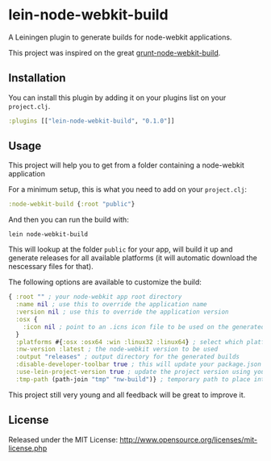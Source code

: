 # lein-node-webkit-build

A Leiningen plugin to generate builds for node-webkit applications.

This project was inspired on the great [grunt-node-webkit-build](https://github.com/mllrsohn/grunt-node-webkit-builder).

## Installation

You can install this plugin by adding it on your plugins list on your `project.clj`.

```clojure
:plugins [["lein-node-webkit-build", "0.1.0"]]
```

## Usage

This project will help you to get from a folder containing a node-webkit application

For a minimum setup, this is what you need to add on your `project.clj`:

```clojure
:node-webkit-build {:root "public"}
```

And then you can run the build with:

```
lein node-webkit-build
```

This will lookup at the folder `public` for your app, will build it up and generate
releases for all available platforms (it will automatic download the nescessary files
for that).

The following options are available to customize the build:

```clojure
{ :root "" ; your node-webkit app root directory
  :name nil ; use this to override the application name
  :version nil ; use this to override the application version
  :osx {
    :icon nil ; point to an .icns icon file to be used on the generated mac osx build
  }
  :platforms #{:osx :osx64 :win :linux32 :linux64} ; select which platforms to generate the build
  :nw-version :latest ; the node-webkit version to be used
  :output "releases" ; output directory for the generated builds
  :disable-developer-toolbar true ; this will update your package.json to remove the developer toolbar
  :use-lein-project-version true ; update the project version using your leiningen project version
  :tmp-path (path-join "tmp" "nw-build")} ; temporary path to place intermediate build files
```

This project still very young and all feedback will be great to improve it.

## License

Released under the MIT License: http://www.opensource.org/licenses/mit-license.php
